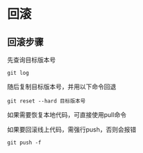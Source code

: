 # 回滚

## 回滚步骤

先查询目标版本号

```shell
git log
```

随后复制目标版本号，并用以下命令回退

```shell
git reset --hard 目标版本号
```

如果需要恢复本地代码，可直接使用pull命令

如果要回滚线上代码，需强行push，否则会报错

```shell
git push -f
```
